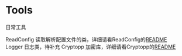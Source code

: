 # Tools
日常工具

ReadConfig 读取解析配置文件的类，详细请看ReadConfig的[README](1)  
Logger 日志类，待补充
Cryptopp 加密库，详细请看Cryptopp的[README](3)

[1]: https://github.com/NicoleRobin/Tools/tree/master/ReadConfig

[3]: https://github.com/NicoleRobin/Tools/tree/master/Cryptopp